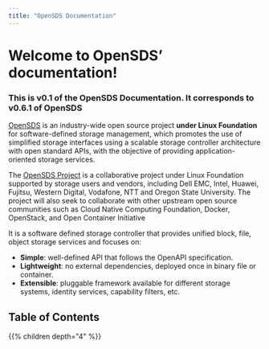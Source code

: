 ```yaml
---
title: "OpenSDS Documentation"
---
```


# Welcome to OpenSDS’ documentation!

### This is v0.1 of the OpenSDS Documentation. It corresponds to v0.6.1 of OpenSDS

[OpenSDS](http://github.com/opensds/opensds) is an industry-wide open source project **under Linux Foundation** for software-defined storage management, which promotes the use of simplified storage interfaces using a scalable storage controller architecture with open standard APIs, with the objective of providing application-oriented storage services.

The [OpenSDS Project](https://opensds.io) is a collaborative project under Linux Foundation supported by storage users and vendors, including Dell EMC, Intel, Huawei, Fujitsu, Western Digital, Vodafone, NTT and Oregon State University. The project will also seek to collaborate with other upstream open source communities such as Cloud Native Computing Foundation, Docker, OpenStack, and Open Container Initiative

It is a software defined storage controller that provides unified block, file, object storage services and focuses on:

- **Simple**: well-defined API that follows the OpenAPI specification.
- **Lightweight**: no external dependencies, deployed once in binary file or container.
- **Extensible**: pluggable framework available for different storage systems, identity services, capability filters, etc.

## Table of Contents

{{% children depth="4" %}}